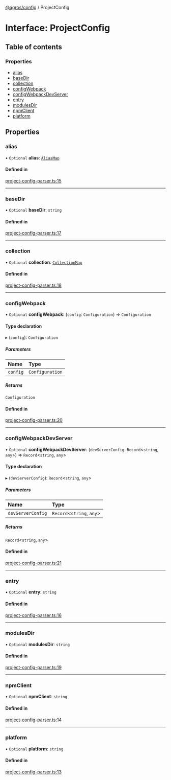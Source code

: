 [@agros/config](../index.md) / ProjectConfig

# Interface: ProjectConfig

## Table of contents

### Properties

- [alias](ProjectConfig.md#alias)
- [baseDir](ProjectConfig.md#basedir)
- [collection](ProjectConfig.md#collection)
- [configWebpack](ProjectConfig.md#configwebpack)
- [configWebpackDevServer](ProjectConfig.md#configwebpackdevserver)
- [entry](ProjectConfig.md#entry)
- [modulesDir](ProjectConfig.md#modulesdir)
- [npmClient](ProjectConfig.md#npmclient)
- [platform](ProjectConfig.md#platform)

## Properties

### <a id="alias" name="alias"></a> alias

• `Optional` **alias**: [`AliasMap`](../index.md#aliasmap)

#### Defined in

[project-config-parser.ts:15](https://github.com/agrosjs/agros/blob/75f75f3/packages/agros-config/src/project-config-parser.ts#L15)

___

### <a id="basedir" name="basedir"></a> baseDir

• `Optional` **baseDir**: `string`

#### Defined in

[project-config-parser.ts:17](https://github.com/agrosjs/agros/blob/75f75f3/packages/agros-config/src/project-config-parser.ts#L17)

___

### <a id="collection" name="collection"></a> collection

• `Optional` **collection**: [`CollectionMap`](../index.md#collectionmap)

#### Defined in

[project-config-parser.ts:18](https://github.com/agrosjs/agros/blob/75f75f3/packages/agros-config/src/project-config-parser.ts#L18)

___

### <a id="configwebpack" name="configwebpack"></a> configWebpack

• `Optional` **configWebpack**: (`config`: `Configuration`) => `Configuration`

#### Type declaration

▸ (`config`): `Configuration`

##### Parameters

| Name | Type |
| :------ | :------ |
| `config` | `Configuration` |

##### Returns

`Configuration`

#### Defined in

[project-config-parser.ts:20](https://github.com/agrosjs/agros/blob/75f75f3/packages/agros-config/src/project-config-parser.ts#L20)

___

### <a id="configwebpackdevserver" name="configwebpackdevserver"></a> configWebpackDevServer

• `Optional` **configWebpackDevServer**: (`devServerConfig`: `Record`<`string`, `any`\>) => `Record`<`string`, `any`\>

#### Type declaration

▸ (`devServerConfig`): `Record`<`string`, `any`\>

##### Parameters

| Name | Type |
| :------ | :------ |
| `devServerConfig` | `Record`<`string`, `any`\> |

##### Returns

`Record`<`string`, `any`\>

#### Defined in

[project-config-parser.ts:21](https://github.com/agrosjs/agros/blob/75f75f3/packages/agros-config/src/project-config-parser.ts#L21)

___

### <a id="entry" name="entry"></a> entry

• `Optional` **entry**: `string`

#### Defined in

[project-config-parser.ts:16](https://github.com/agrosjs/agros/blob/75f75f3/packages/agros-config/src/project-config-parser.ts#L16)

___

### <a id="modulesdir" name="modulesdir"></a> modulesDir

• `Optional` **modulesDir**: `string`

#### Defined in

[project-config-parser.ts:19](https://github.com/agrosjs/agros/blob/75f75f3/packages/agros-config/src/project-config-parser.ts#L19)

___

### <a id="npmclient" name="npmclient"></a> npmClient

• `Optional` **npmClient**: `string`

#### Defined in

[project-config-parser.ts:14](https://github.com/agrosjs/agros/blob/75f75f3/packages/agros-config/src/project-config-parser.ts#L14)

___

### <a id="platform" name="platform"></a> platform

• `Optional` **platform**: `string`

#### Defined in

[project-config-parser.ts:13](https://github.com/agrosjs/agros/blob/75f75f3/packages/agros-config/src/project-config-parser.ts#L13)
